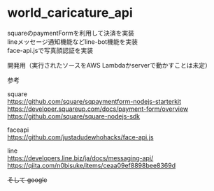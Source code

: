 # world_caricature_api

squareのpaymentFormを利用して決済を実装<br>
lineメッセージ通知機能などline-bot機能を実装<br>
face-api.jsで写真顔認証を実装<br>

開発用（実行されたソースをAWS Lambdaかserverで動かすことは未定）



参考

square<br>
https://github.com/square/sqpaymentform-nodejs-starterkit<br>
https://developer.squareup.com/docs/payment-form/overview<br>
https://github.com/square/square-nodejs-sdk

faceapi<br>
https://github.com/justadudewhohacks/face-api.js<br>

line<br>
https://developers.line.biz/ja/docs/messaging-api/<br>
https://qiita.com/n0bisuke/items/ceaa09ef8898bee8369d<br>


~~そして google~~

